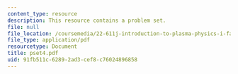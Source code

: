 ```yaml
---
content_type: resource
description: This resource contains a problem set.
file: null
file_location: /coursemedia/22-611j-introduction-to-plasma-physics-i-fall-2006/91fb511c62892ad3cef8c76024896858_pset4.pdf
file_type: application/pdf
resourcetype: Document
title: pset4.pdf
uid: 91fb511c-6289-2ad3-cef8-c76024896858
---
```

